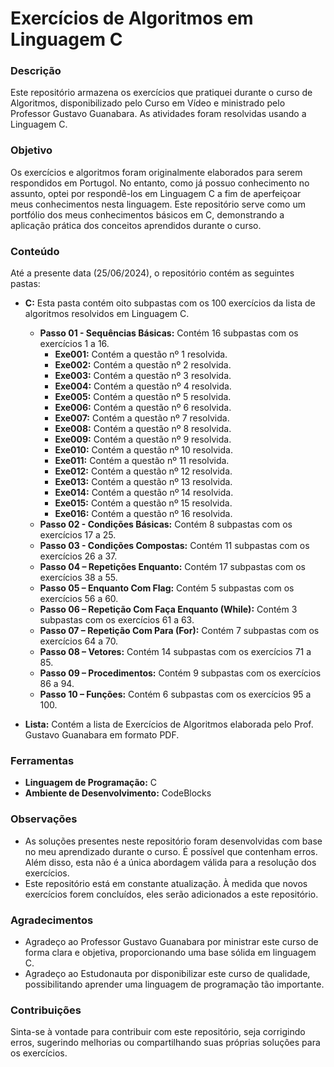 # Exercícios de Algoritmos em Linguagem C

### Descrição

Este repositório armazena os exercícios que pratiquei durante o curso de Algoritmos, disponibilizado pelo Curso em Vídeo e ministrado pelo Professor Gustavo Guanabara. As atividades foram resolvidas usando a Linguagem C.

### Objetivo

Os exercícios e algoritmos foram originalmente elaborados para serem respondidos em Portugol. No entanto, como já possuo conhecimento no assunto, optei por respondê-los em Linguagem C a fim de aperfeiçoar meus conhecimentos nesta linguagem. Este repositório serve como um portfólio dos meus conhecimentos básicos em C, demonstrando a aplicação prática dos conceitos aprendidos durante o curso.

### Conteúdo

Até a presente data (25/06/2024), o repositório contém as seguintes pastas:

- **C:** Esta pasta contém oito subpastas com os 100 exercícios da lista de algoritmos resolvidos em Linguagem C.
  - **Passo 01 - Sequências Básicas:** Contém 16 subpastas com os exercícios 1 a 16.
    - **Exe001:** Contém a questão nº 1 resolvida.
    - **Exe002:** Contém a questão nº 2 resolvida.
    - **Exe003:** Contém a questão nº 3 resolvida.
    - **Exe004:** Contém a questão nº 4 resolvida.
    - **Exe005:** Contém a questão nº 5 resolvida.
    - **Exe006:** Contém a questão nº 6 resolvida.
    - **Exe007:** Contém a questão nº 7 resolvida.
    - **Exe008:** Contém a questão nº 8 resolvida.
    - **Exe009:** Contém a questão nº 9 resolvida.
    - **Exe010:** Contém a questão nº 10 resolvida.
    - **Exe011:** Contém a questão nº 11 resolvida.
    - **Exe012:** Contém a questão nº 12 resolvida.
    - **Exe013:** Contém a questão nº 13 resolvida.
    - **Exe014:** Contém a questão nº 14 resolvida.
    - **Exe015:** Contém a questão nº 15 resolvida.
    - **Exe016:** Contém a questão nº 16 resolvida.
  - **Passo 02 - Condições Básicas:** Contém 8 subpastas com os exercícios 17 a 25.
  - **Passo 03 - Condições Compostas:** Contém 11 subpastas com os exercícios 26 a 37.
  - **Passo 04 – Repetições Enquanto:** Contém 17 subpastas com os exercícios 38 a 55.
  - **Passo 05 – Enquanto Com Flag:** Contém 5 subpastas com os exercícios 56 a 60.
  - **Passo 06 – Repetição Com Faça Enquanto (While):** Contém 3 subpastas com os exercícios 61 a 63.
  - **Passo 07 – Repetição Com Para (For):** Contém 7 subpastas com os exercícios 64 a 70.
  - **Passo 08 – Vetores:** Contém 14 subpastas com os exercícios 71 a 85.
  - **Passo 09 – Procedimentos:** Contém 9 subpastas com os exercícios 86 a 94.
  - **Passo 10 – Funções:** Contém 6 subpastas com os exercícios 95 a 100.

- **Lista:** Contém a lista de Exercícios de Algoritmos elaborada pelo Prof. Gustavo Guanabara em formato PDF.

### Ferramentas

- **Linguagem de Programação:** C
- **Ambiente de Desenvolvimento:** CodeBlocks

### Observações

- As soluções presentes neste repositório foram desenvolvidas com base no meu aprendizado durante o curso. É possível que contenham erros. Além disso, esta não é a única abordagem válida para a resolução dos exercícios.
- Este repositório está em constante atualização. À medida que novos exercícios forem concluídos, eles serão adicionados a este repositório.

### Agradecimentos

- Agradeço ao Professor Gustavo Guanabara por ministrar este curso de forma clara e objetiva, proporcionando uma base sólida em linguagem C.
- Agradeço ao Estudonauta por disponibilizar este curso de qualidade, possibilitando aprender uma linguagem de programação tão importante.

### Contribuições

Sinta-se à vontade para contribuir com este repositório, seja corrigindo erros, sugerindo melhorias ou compartilhando suas próprias soluções para os exercícios.
